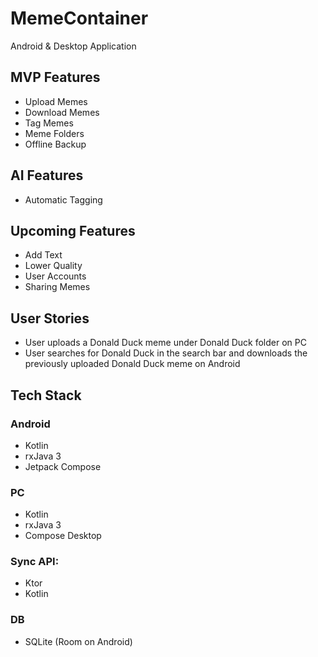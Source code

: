 # MemeContainer

Android & Desktop Application

## MVP Features

- Upload Memes
- Download Memes
- Tag Memes
- Meme Folders
- Offline Backup

## AI Features

- Automatic Tagging

## Upcoming Features

- Add Text
- Lower Quality
- User Accounts
- Sharing Memes

## User Stories

- User uploads a Donald Duck meme under Donald Duck folder on PC
- User searches for Donald Duck in the search bar and downloads the previously uploaded Donald Duck meme on Android

## Tech Stack

### Android

- Kotlin
- rxJava 3
- Jetpack Compose

### PC

- Kotlin
- rxJava 3
- Compose Desktop

### Sync API:

- Ktor
- Kotlin

### DB

- SQLite (Room on Android)
